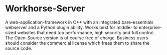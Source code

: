 Workhorse-Server
================

A web-application-framework in C++ with an integrated bare-essentials webserver and a Python plugin ability. Works best for middle- to enterprise-sized websites that need top performance, high security and full control. The Open-Source version is of course free of charge. Business users should consider the commercial license which frees them to share the source code.
